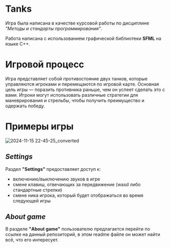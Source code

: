 # Tanks
Игра была написана в качестве курсовой работы по дисциплине *"Методы и стандарты программирования"*. 

Работа написана с использованием графической библиотеки **SFML** на языке С++.

# Игровой процесс
Игра представляет собой противостояние двух танков, которые управляются игроками и перемещаются по игровой карте. Основная цель игры — поразить противника раньше, чем он успеет сделать это с вами. Игроки могут использовать различные стратегии для маневрирования и стрельбы, чтобы получить преимущество и одержать победу.


# Примеры игры
![2024-11-15 22-45-25_converted](https://github.com/user-attachments/assets/0ce5b6f4-a3f0-42fe-bd35-210fc5f9e95f)



## *Settings*
Раздел **"Settings"** предоставляет доступ к:
- включению/выключению звуков в игре
- смене клавиш, отвечающих за передвижение (wasd либо стандартные стрелки)
- смене ника игрока, который будет отображаться во время следующей игры



## *About game*
В разделе **"About game"** пользователю предлагается перейти по ссылке на данный репозиторий, в этом readme файле он может найти всё, что его интересует.
